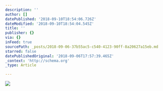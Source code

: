 ```yaml
---
description: ''
author: []
datePublished: '2018-09-10T18:54:06.726Z'
dateModified: '2018-09-10T18:54:04.545Z'
title: ''
publisher: {}
via: {}
inFeed: true
sourcePath: _posts/2018-09-06-37b55ac5-c540-4123-90ff-8a20627a15eb.md
starred: false
datePublishedOriginal: '2018-09-06T17:57:39.465Z'
_context: 'http://schema.org'
_type: Article

---
```

![](https://the-grid-user-content.s3-us-west-2.amazonaws.com/e6967c3a-3ffe-4c06-84a0-81990634f226.jpg)
